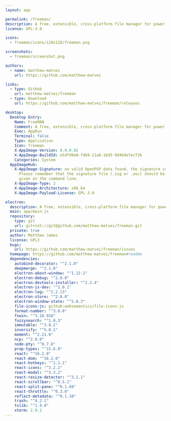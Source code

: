 ```yaml
---
layout: app

permalink: /freeman/
description: A free, extensible, cross-platform file manager for power users
license: GPL-3.0

icons:
  - freeman/icons/128x128/freeman.png

screenshots:
  - freeman/screenshot.png

authors:
  - name: matthew-matvei
    url: https://github.com/matthew-matvei

links:
  - type: GitHub
    url: matthew-matvei/freeman
  - type: Download
    url: https://github.com/matthew-matvei/freeman/releases

desktop:
  Desktop Entry:
    Name: FreeMAN
    Comment: A free, extensible, cross-platform file manager for power users
    Exec: AppRun
    Terminal: false
    Type: Application
    Icon: freeman
    X-AppImage-Version: 0.9.0.92
    X-AppImage-BuildId: e5dfd9e0-f4b9-11a8-16d5-9d469e7ecf26
    Categories: System
  AppImageHub:
    X-AppImage-Signature: no valid OpenPGP data found. the signature could not be verified.
      Please remember that the signature file (.sig or .asc) should be the first file
      given on the command line.
    X-AppImage-Type: 2
    X-AppImage-Architecture: x86_64
    X-AppImage-Payload-License: GPL-3.0

electron:
  description: A free, extensible, cross-platform file manager for power users
  main: app/main.js
  repository:
    type: git
    url: git+ssh://git@github.com/matthew-matvei/freeman.git
  private: true
  author: Matthew James
  license: GPL3
  bugs:
    url: https://github.com/matthew-matvei/freeman/issues
  homepage: https://github.com/matthew-matvei/freeman#readme
  dependencies:
    autobind-decorator: "^2.1.0"
    deepmerge: "^2.1.0"
    electron-about-window: "^1.12.1"
    electron-debug: "^2.0.0"
    electron-devtools-installer: "^2.2.4"
    electron-is-dev: "^1.0.1"
    electron-log: "^2.2.13"
    electron-store: "^2.0.0"
    electron-window-state: "^5.0.3"
    file-icons-js: github:websemantics/file-icons-js
    format-number: "^3.0.0"
    fswin: "^3.18.918"
    fuzzysearch: "^1.0.3"
    immutable: "^3.8.2"
    inversify: "^5.0.1"
    moment: "^2.21.0"
    ncp: "^2.0.0"
    node-pty: "^0.7.8"
    prop-types: "^15.6.0"
    react: "^16.2.0"
    react-dom: "^16.2.0"
    react-hotkeys: "^1.1.1"
    react-icons: "^3.2.2"
    react-modal: "^3.3.2"
    react-resize-detector: "^3.2.1"
    react-scrollbar: "^0.5.1"
    react-split-pane: "^0.1.68"
    react-throttle: "^0.3.0"
    reflect-metadata: "^0.1.10"
    trash: "^4.2.1"
    tslib: "^1.9.0"
    xterm: 2.9.2
---
```

